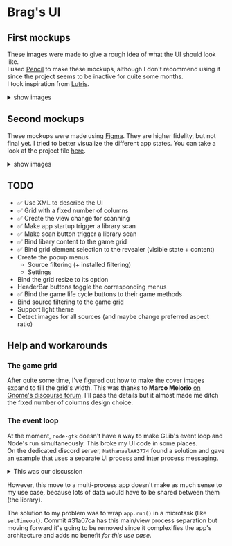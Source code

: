 # Brag's UI

## First mockups
These images were made to give a rough idea of what the UI should look like.  
I used [Pencil](https://pencil.evolus.vn/) to make these mockups, although I 
don't recommend using it since the project seems to be inactive for quite some 
months.  
I took inspiration from [Lutris](https://github.com/lutris/lutris).  

<details>
    <summary>show images</summary>
    <table>
        <tr>
            <th>Games grid, default view</th>
            <th>Scanning view, replacing the default view</th>
        </tr>
        <tr>
            <td><img src="mockup1.png"></td>
            <td><img src="mockup2.png"></td>
        </tr>
        <tr>
            <th>Game info popover with a start button</th>
            <th>Game info with a stop and kill button</th>
        </tr>
        <tr>
            <td><img src="mockup3.png"></td>
            <td><img src="mockup4.png"></td>
        </tr>
    </table>
</details>

## Second mockups
These mockups were made using [Figma](https://figma.com).
They are higher fidelity, but not final yet. I tried to better visualize the
different app states.
You can take a look at the project file [here](https://www.figma.com/file/YcTUGVEvarxrgpq01VkieN/Brag-launcher---Second-mockups).

<details>
    <summary>show images</summary>
    <table>
        <tr>
            <th>Browsing view</th>
            <th>Scanning view</th>
        </tr>
        <tr>
            <td><img src="mockup5-browsing-view.png"></td>
            <td><img src="mockup6-scanning-view.png"></td>
        </tr>
        <tr>
            <th>Selection view</th>
            <th>Life cycle view</th>
        </tr>
        <tr>
            <td><img src="mockup7-selection-view.png"></td>
            <td><img src="mockup8-life-cycle-view.png"></td>
        </tr>
    </table>
</details>

## TODO
* ✅ Use XML to describe the UI
* ✅ Grid with a fixed number of columns
* ✅ Create the view change for scanning
* ✅ Make app startup trigger a library scan
* ✅ Make scan button trigger a library scan
* ✅ Bind libary content to the game grid
* ✅ Bind grid element selection to the revealer (visible state + content)
* Create the popup menus
	* Source filtering (+ installed filtering)
	* Settings
* Bind the grid resize to its option
* HeaderBar buttons toggle the corresponding menus
* ✅ Bind the game life cycle buttons to their game methods
* Bind source filtering to the game grid
* Support light theme
* Detect images for all sources (and maybe change preferred aspect ratio)

## Help and workarounds

### The game grid 
After quite some time, I've figured out how to make the cover images expand to 
fill the grid's width. This was thanks to **Marco Melorio** 
[on Gnome's discourse forum](https://discourse.gnome.org/t/how-to-make-an-image-fill-the-width-of-a-box-and-keep-aspect-ratio/7980/6?u=geoffreycoulaud).
I'll pass the details but it almost made me ditch the fixed number of columns 
design choice.


### The event loop
At the moment, `node-gtk` doesn't have a way to make GLib's event loop and 
Node's run simultaneously. This broke my UI code in some places.  
On the dedicated discord server, `NathanaelA#3774` found a solution and gave an 
example that uses a separate UI process and inter process messaging.

<details>
<summary>This was our discussion</summary>

NathanaelA:
<blockquote>
`Promises` appear to work fine for me in the GTK3 code as my Webkit browser 
code uses promises and async code and everything works, not sure on GTK4.   
However, one easy way around this issue is to use node-gtk only for the UI.
I had to pivot to this design because I actually needed both a GTK 3 and GTK 4
window open at the same time and that is impossible to do in a single process
(even Python and GJS will error out ).    
Unfortunately I need to access a WebKit occasionally and on my version of
Linux it forces GTK3 to be loaded when it is loaded).   
GTK 4 I used for everything else as it has a much nicer api.   
So my app I now have it built like this:
Node (Primary Process and virtually all logic, NO visual UI from this one, it 
is unaware of GTK)  
 -> (optional) Forked Node (GTK 4) primary app window  
 -> (optional) Forked Node (GTK 3) WebKit window 

It does use a few more megs of memory when I start any of the GTK forks, but 
the primary node instance has no issues with the setTimeout or Promises or 
anything dealing with the message loops as GTK is not running in it.  
And the forked nodes can be open as many times as needed and can be fairly 
dumb as they can directly just send any and all events back to the primary 
node process.

In addition you get real multitasking in some areas as the primary node 
process isn't held up by anything either of the GTK processes are doing. 😉
</blockquote>

Me:
<blockquote>
This is promising (pun intended), I will have to check this more in detail and 
maybe look at some code if you don't mind sharing ?  
I'll gladly pass the "rewrite your app to use another runtime" thing
</blockquote>

NathanaelA:
<blockquote>
I haven't released anything of what I'm doing yet.   
Here is the base part that should help you get started:

<pre><code>"use strict";

let child_app = null;
let child_browser = null;

import { fork } from "node:child_process"

console.log("Application Starting");
start_mainView()
start_webView();

function start_webView() {
    child_browser = fork("webview.mjs", [], {
        cwd: "./webview/"        
    });
    child_browser.on("message", (m) => {
        console.log("Child sent message", m);
        handleWebViewMessage(m);
    })
    child_browser.on("close", () => {
        console.log("Child  Quit");
        child_browser = null;
    })    
}

function start_mainView() {
    child_app = fork("mainview.mjs", [], {
        cwd: "./application/",
    });
    child_app.on("message", (m) => {
        console.log("Child sent message", m);
        handle_mainViewMessage(m);
    });
    child_app.on("close", () => {
        console.log("Child Quit"); 
        child_app = null;       
    });
}
</code></pre>

And basically a child is like this (this is the start of my webview app):

<pre><code>"use strict";

import {Application, GTKConfig} from "node-gtk-ui";
const WebKit = GTKConfig.Webkit; // Force loading of WebKit which will force GTK3 (or GTK4 later versions)

// Are we a child?
if (process.channel) {
    process.on("message", (m) => {
        switch (m.type) {
            case 'quit': process.exit(0); break;
            case 'status': process.send({status: 1}); break;
            case '...': // Other messages we want to handle
        }
    });
}
const app = new Application( {width: 800, height: 800, title: "Login"});

let stackLayout = app.document.createElement("div");
app.document.appendChild(stackLayout);
let webview = app.document.createElement("webview");
stackLayout.appendChild(webview);
webview.src = "https://nativescript.tools/";
</code></pre>

</blockquote>
</details>


However, this move to a multi-process app doesn't make as much sense to my use
case, because lots of data would have to be shared between them (the library).  

The solution to my problem was to wrap `app.run()` in a microtask (like 
`setTimeout`).
Commit #31a07ca has this main/view process separation but moving 
forward it's going to be removed since it complexifies the app's architecture
and adds no benefit *for this use case*.